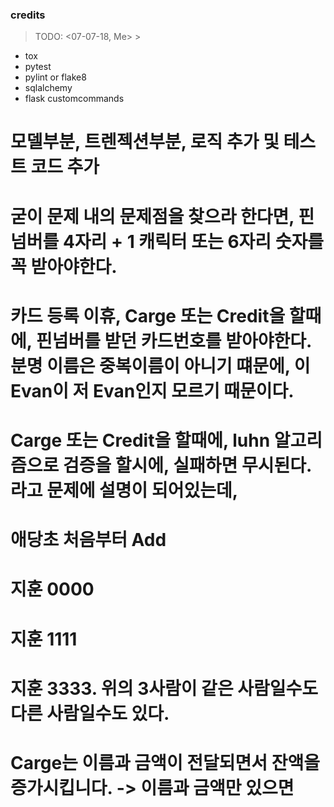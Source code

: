 ### credits


>  TODO:  <07-07-18, Me> > 
-   tox  
-   pytest
-   pylint or flake8
-   sqlalchemy
-   flask customcommands


# 모델부분, 트렌젝션부분, 로직 추가 및 테스트 코드 추가
# 굳이 문제 내의 문제점을 찾으라 한다면, 핀넘버를 4자리 + 1 캐릭터 또는 6자리 숫자를 꼭 받아야한다. 
# 카드 등록 이휴, Carge 또는 Credit을 할때에, 핀넘버를 받던 카드번호를 받아야한다. 분명 이름은 중복이름이 아니기 떄문에, 이 Evan이 저 Evan인지 모르기 때문이다.


# Carge 또는 Credit을 할때에, luhn 알고리즘으로 검증을 할시에, 실패하면 무시된다. 라고 문제에 설명이 되어있는데, 
# 애당초 처음부터 Add 

# 지훈 0000
# 지훈 1111 
# 지훈 3333.  위의 3사람이 같은 사람일수도 다른 사람일수도 있다.

# Carge는 이름과 금액이 전달되면서 잔액을 증가시킵니다. -> 이름과 금액만 있으면
